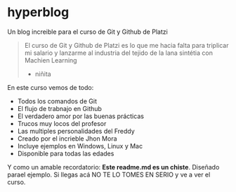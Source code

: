 # hyperblog
Un blog increible para el curso de Git y Github de Platzi
> El curso de Git y Github de Platzi es lo que me hacia falta para triplicar mi salario y lanzarme al industria del tejido de la lana sintétia con Machien Learning
> - niñita

En este curso vemos de todo:
* Todos los comandos de Git
* El flujo de trabnajo en Github
* El verdadero amor por las buenas prácticas
* Trucos muy locos del profesor
* Las multiples personalidades del Freddy
* Creado por el incrieble Jhon Mora
* Incluye ejemplos en Windows, Linux y Mac
* Disponible para todas las edades


Y como un amable recordatorio: **Este readme.md es un chiste**. Diseñado parael ejemplo. Si llegas acá NO TE LO TOMES EN SERIO y ve a ver el curso.